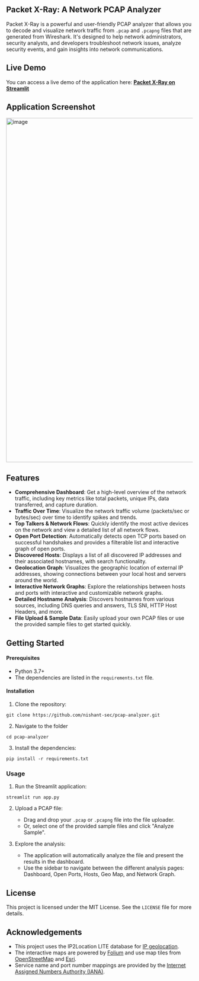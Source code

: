 ## Packet X-Ray: A Network PCAP Analyzer
Packet X-Ray is a powerful and user-friendly PCAP analyzer that allows you to decode and visualize network traffic from `.pcap` and `.pcapng` files that are generated from Wireshark. It's designed to help network administrators, security analysts, and developers troubleshoot network issues, analyze security events, and gain insights into network communications.

## Live Demo
You can access a live demo of the application here: **[Packet X-Ray on Streamlit](https://pcap-app.streamlit.app/)**

## Application Screenshot
<img width="1890" height="930" alt="image" src="https://github.com/user-attachments/assets/d2fda621-4a86-43de-926d-16e77bc525f1" />

## Features
- **Comprehensive Dashboard**: Get a high-level overview of the network traffic, including key metrics like total packets, unique IPs, data transferred, and capture duration.
- **Traffic Over Time**: Visualize the network traffic volume (packets/sec or bytes/sec) over time to identify spikes and trends.
- **Top Talkers & Network Flows**: Quickly identify the most active devices on the network and view a detailed list of all network flows.
- **Open Port Detection**: Automatically detects open TCP ports based on successful handshakes and provides a filterable list and interactive graph of open ports.
- **Discovered Hosts**: Displays a list of all discovered IP addresses and their associated hostnames, with search functionality.
- **Geolocation Graph**: Visualizes the geographic location of external IP addresses, showing connections between your local host and servers around the world.
- **Interactive Network Graphs**: Explore the relationships between hosts and ports with interactive and customizable network graphs.
- **Detailed Hostname Analysis**: Discovers hostnames from various sources, including DNS queries and answers, TLS SNI, HTTP Host Headers, and more.
- **File Upload & Sample Data**: Easily upload your own PCAP files or use the provided sample files to get started quickly.

## Getting Started
#### Prerequisites
- Python 3.7+
- The dependencies are listed in the `requirements.txt` file.
#### Installation
1. Clone the repository:
```
git clone https://github.com/nishant-sec/pcap-analyzer.git
```

2. Navigate to the folder
```
cd pcap-analyzer
```

3. Install the dependencies:
```
pip install -r requirements.txt
```

### Usage
1. Run the Streamlit application:
```
streamlit run app.py
```

2. Upload a PCAP file:
	- Drag and drop your `.pcap` or `.pcapng` file into the file uploader.
    - Or, select one of the provided sample files and click "Analyze Sample".

3. Explore the analysis:
    - The application will automatically analyze the file and present the results in the dashboard.
    - Use the sidebar to navigate between the different analysis pages: Dashboard, Open Ports, Hosts, Geo Map, and Network Graph.

## License
This project is licensed under the MIT License. See the `LICENSE` file for more details.

## Acknowledgements
- This project uses the IP2Location LITE database for <a href="https://lite.ip2location.com">IP geolocation</a>.
- The interactive maps are powered by [Folium](https://python-visualization.github.io/folium/) and use map tiles from [OpenStreetMap](https://www.openstreetmap.org/copyright) and [Esri](https://www.esri.com/en-us/home).
- Service name and port number mappings are provided by the [Internet Assigned Numbers Authority (IANA)](https://www.iana.org/assignments/service-names-port-numbers/service-names-port-numbers.xhtml).

